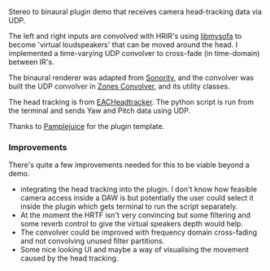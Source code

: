 Stereo to binaural plugin demo that receives camera head-tracking data via UDP.

The left and right inputs are convolved with HRIR's using [libmysofa](https://github.com/hoene/libmysofa)
to become 'virtual loudspeakers' that can be moved around the head.
I implemented a time-varying UDP convolver to cross-fade (in time-domain) between IR's.

The binaural renderer was adapted from [Sonority](https://github.com/MicahStrange/sonority), and the convolver
was built the UDP convolver in [Zones Convolver](https://github.com/zones-convolution/zones_convolver), and its utility
classes.

The head tracking is from [EACHeadtracker](https://github.com/eac-ufsm/webcam-headtracker). The
python script is run from the terminal and sends Yaw and Pitch data using UDP.

Thanks to [Pamplejuice](https://github.com/sudara/pamplejuce) for the plugin template.

### Improvements

There's quite a few improvements needed for this to be viable beyond a demo.

* integrating the head tracking into the plugin. I don't know how feasible
  camera access inside a DAW is but potentially the user could select it inside the plugin
  which gets terminal to run the script separately.
* At the moment the HRTF isn't very convincing but some filtering and some reverb control to
  give the virtual speakers depth would help.
* The convolver could be improved with frequency domain cross-fading and not convolving unused
  filter partitions.
* Some nice looking UI and maybe a way of visualising the movement caused by the
  head tracking.